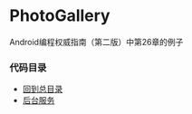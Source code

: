 # PhotoGallery
Android编程权威指南（第二版）中第26章的例子

### 代码目录
* [回到总目录](https://github.com/uv-lab/PhotoGallery)
* [后台服务](https://github.com/uv-lab/PhotoGallery/tree/ch26)
